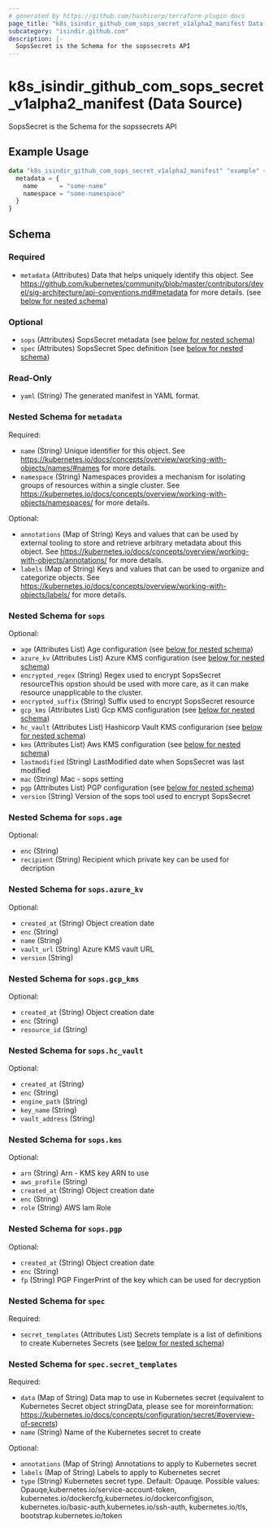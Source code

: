 ```yaml
---
# generated by https://github.com/hashicorp/terraform-plugin-docs
page_title: "k8s_isindir_github_com_sops_secret_v1alpha2_manifest Data Source - terraform-provider-k8s"
subcategory: "isindir.github.com"
description: |-
  SopsSecret is the Schema for the sopssecrets API
---
```


# k8s_isindir_github_com_sops_secret_v1alpha2_manifest (Data Source)

SopsSecret is the Schema for the sopssecrets API

## Example Usage

```terraform
data "k8s_isindir_github_com_sops_secret_v1alpha2_manifest" "example" {
  metadata = {
    name      = "some-name"
    namespace = "some-namespace"
  }
}
```

<!-- schema generated by tfplugindocs -->
## Schema

### Required

- `metadata` (Attributes) Data that helps uniquely identify this object. See https://github.com/kubernetes/community/blob/master/contributors/devel/sig-architecture/api-conventions.md#metadata for more details. (see [below for nested schema](#nestedatt--metadata))

### Optional

- `sops` (Attributes) SopsSecret metadata (see [below for nested schema](#nestedatt--sops))
- `spec` (Attributes) SopsSecret Spec definition (see [below for nested schema](#nestedatt--spec))

### Read-Only

- `yaml` (String) The generated manifest in YAML format.

<a id="nestedatt--metadata"></a>
### Nested Schema for `metadata`

Required:

- `name` (String) Unique identifier for this object. See https://kubernetes.io/docs/concepts/overview/working-with-objects/names/#names for more details.
- `namespace` (String) Namespaces provides a mechanism for isolating groups of resources within a single cluster. See https://kubernetes.io/docs/concepts/overview/working-with-objects/namespaces/ for more details.

Optional:

- `annotations` (Map of String) Keys and values that can be used by external tooling to store and retrieve arbitrary metadata about this object. See https://kubernetes.io/docs/concepts/overview/working-with-objects/annotations/ for more details.
- `labels` (Map of String) Keys and values that can be used to organize and categorize objects. See https://kubernetes.io/docs/concepts/overview/working-with-objects/labels/ for more details.


<a id="nestedatt--sops"></a>
### Nested Schema for `sops`

Optional:

- `age` (Attributes List) Age configuration (see [below for nested schema](#nestedatt--sops--age))
- `azure_kv` (Attributes List) Azure KMS configuration (see [below for nested schema](#nestedatt--sops--azure_kv))
- `encrypted_regex` (String) Regex used to encrypt SopsSecret resourceThis opstion should be used with more care, as it can make resource unapplicable to the cluster.
- `encrypted_suffix` (String) Suffix used to encrypt SopsSecret resource
- `gcp_kms` (Attributes List) Gcp KMS configuration (see [below for nested schema](#nestedatt--sops--gcp_kms))
- `hc_vault` (Attributes List) Hashicorp Vault KMS configurarion (see [below for nested schema](#nestedatt--sops--hc_vault))
- `kms` (Attributes List) Aws KMS configuration (see [below for nested schema](#nestedatt--sops--kms))
- `lastmodified` (String) LastModified date when SopsSecret was last modified
- `mac` (String) Mac - sops setting
- `pgp` (Attributes List) PGP configuration (see [below for nested schema](#nestedatt--sops--pgp))
- `version` (String) Version of the sops tool used to encrypt SopsSecret

<a id="nestedatt--sops--age"></a>
### Nested Schema for `sops.age`

Optional:

- `enc` (String)
- `recipient` (String) Recipient which private key can be used for decription


<a id="nestedatt--sops--azure_kv"></a>
### Nested Schema for `sops.azure_kv`

Optional:

- `created_at` (String) Object creation date
- `enc` (String)
- `name` (String)
- `vault_url` (String) Azure KMS vault URL
- `version` (String)


<a id="nestedatt--sops--gcp_kms"></a>
### Nested Schema for `sops.gcp_kms`

Optional:

- `created_at` (String) Object creation date
- `enc` (String)
- `resource_id` (String)


<a id="nestedatt--sops--hc_vault"></a>
### Nested Schema for `sops.hc_vault`

Optional:

- `created_at` (String)
- `enc` (String)
- `engine_path` (String)
- `key_name` (String)
- `vault_address` (String)


<a id="nestedatt--sops--kms"></a>
### Nested Schema for `sops.kms`

Optional:

- `arn` (String) Arn - KMS key ARN to use
- `aws_profile` (String)
- `created_at` (String) Object creation date
- `enc` (String)
- `role` (String) AWS Iam Role


<a id="nestedatt--sops--pgp"></a>
### Nested Schema for `sops.pgp`

Optional:

- `created_at` (String) Object creation date
- `enc` (String)
- `fp` (String) PGP FingerPrint of the key which can be used for decryption



<a id="nestedatt--spec"></a>
### Nested Schema for `spec`

Required:

- `secret_templates` (Attributes List) Secrets template is a list of definitions to create Kubernetes Secrets (see [below for nested schema](#nestedatt--spec--secret_templates))

<a id="nestedatt--spec--secret_templates"></a>
### Nested Schema for `spec.secret_templates`

Required:

- `data` (Map of String) Data map to use in Kubernetes secret (equivalent to Kubernetes Secret object stringData, please see for moreinformation: https://kubernetes.io/docs/concepts/configuration/secret/#overview-of-secrets)
- `name` (String) Name of the Kubernetes secret to create

Optional:

- `annotations` (Map of String) Annotations to apply to Kubernetes secret
- `labels` (Map of String) Labels to apply to Kubernetes secret
- `type` (String) Kubernetes secret type. Default: Opauqe. Possible values: Opauqe,kubernetes.io/service-account-token, kubernetes.io/dockercfg,kubernetes.io/dockerconfigjson, kubernetes.io/basic-auth,kubernetes.io/ssh-auth, kubernetes.io/tls, bootstrap.kubernetes.io/token
